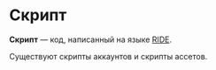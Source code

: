 # Скрипт

**Скрипт** — код, написанный на языке [RIDE](/ride/about-ride.md).

Существуют скрипты аккаунтов и скрипты ассетов.